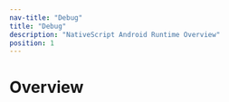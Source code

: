 ```yaml
---
nav-title: "Debug"
title: "Debug"
description: "NativeScript Android Runtime Overview"
position: 1
---
```


# Overview
